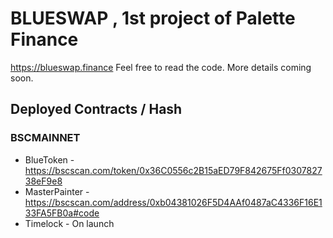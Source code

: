 # BLUESWAP , 1st project of Palette Finance

https://blueswap.finance Feel free to read the code. More details coming soon.

## Deployed Contracts / Hash

### BSCMAINNET

- BlueToken - https://bscscan.com/token/0x36C0556c2B15aED79F842675Ff030782738eF9e8
- MasterPainter - https://bscscan.com/address/0xb04381026F5D4AAf0487aC4336F16E133FA5FB0a#code
- Timelock - On launch
